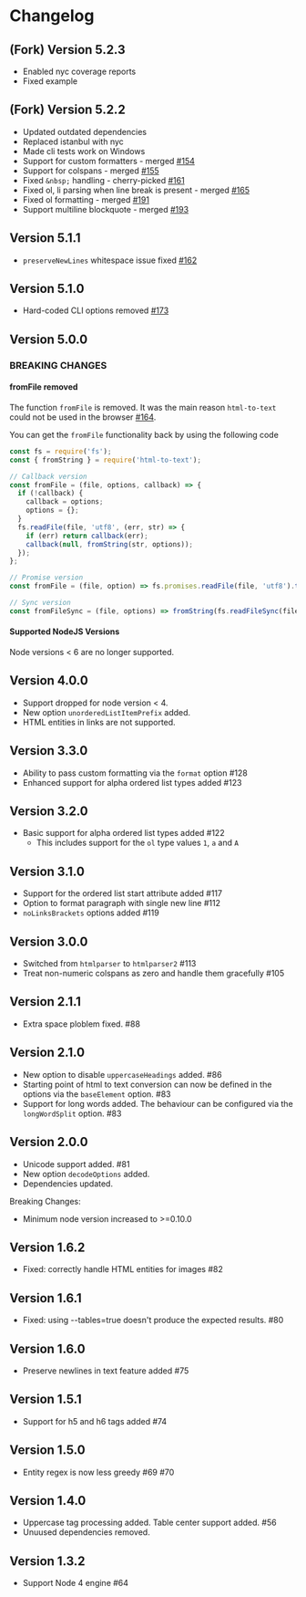 # Changelog

## (Fork) Version 5.2.3

* Enabled nyc coverage reports
* Fixed example

## (Fork) Version 5.2.2

* Updated outdated dependencies
* Replaced istanbul with nyc
* Made cli tests work on Windows
* Support for custom formatters - merged [#154](https://github.com/werk85/node-html-to-text/pull/154)
* Support for colspans - merged [#155](https://github.com/werk85/node-html-to-text/pull/155)
* Fixed `&nbsp;` handling - cherry-picked [#161](https://github.com/werk85/node-html-to-text/pull/161)
* Fixed ol, li parsing when line break is present - merged [#165](https://github.com/werk85/node-html-to-text/pull/165)
* Fixed ol formatting - merged [#191](https://github.com/werk85/node-html-to-text/pull/191)
* Support multiline blockquote - merged [#193](https://github.com/werk85/node-html-to-text/pull/193)

## Version 5.1.1

* `preserveNewLines` whitespace issue fixed [#162](https://github.com/werk85/node-html-to-text/pull/162)

## Version 5.1.0

* Hard-coded CLI options removed [#173](https://github.com/werk85/node-html-to-text/pull/173)

## Version 5.0.0

### BREAKING CHANGES

#### fromFile removed

The function `fromFile` is removed. It was the main reason `html-to-text` could not be used in the browser [#164](https://github.com/werk85/node-html-to-text/pull/164).

You can get the `fromFile` functionality back by using the following code

```js
const fs = require('fs');
const { fromString } = require('html-to-text');

// Callback version
const fromFile = (file, options, callback) => {
  if (!callback) {
    callback = options;
    options = {};
  }
  fs.readFile(file, 'utf8', (err, str) => {
    if (err) return callback(err);
    callback(null, fromString(str, options));
  });
};

// Promise version
const fromFile = (file, option) => fs.promises.readFile(file, 'utf8').then(html => fromString(html, options));

// Sync version
const fromFileSync = (file, options) => fromString(fs.readFileSync(file, 'utf8'), options);
```

#### Supported NodeJS Versions
Node versions < 6 are no longer supported.


## Version 4.0.0

* Support dropped for node version < 4.
* New option `unorderedListItemPrefix` added.
* HTML entities in links are not supported.

## Version 3.3.0

* Ability to pass custom formatting via the `format` option #128
* Enhanced support for alpha ordered list types added #123

## Version 3.2.0

* Basic support for alpha ordered list types added #122
  * This includes support for the `ol` type values `1`, `a` and `A`

## Version 3.1.0

* Support for the ordered list start attribute added #117
* Option to format paragraph with single new line #112
* `noLinksBrackets` options added #119

## Version 3.0.0

* Switched from `htmlparser` to `htmlparser2` #113
* Treat non-numeric colspans as zero and handle them gracefully #105

## Version 2.1.1

 * Extra space ploblem fixed. #88

## Version 2.1.0

* New option to disable `uppercaseHeadings` added. #86
* Starting point of html to text conversion can now be defined in the options via the `baseElement` option. #83
* Support for long words added. The behaviour can be configured via the `longWordSplit` option. #83

## Version 2.0.0

* Unicode support added. #81
* New option `decodeOptions` added.
* Dependencies updated.

Breaking Changes:

* Minimum node version increased to >=0.10.0

## Version 1.6.2

* Fixed: correctly handle HTML entities for images #82

## Version 1.6.1

* Fixed: using --tables=true doesn't produce the expected results. #80

## Version 1.6.0

* Preserve newlines in text feature added #75

## Version 1.5.1

* Support for h5 and h6 tags added #74

## Version 1.5.0

* Entity regex is now less greedy #69 #70

## Version 1.4.0

* Uppercase tag processing added. Table center support added. #56
* Unuused dependencies removed.

## Version 1.3.2

* Support Node 4 engine #64
